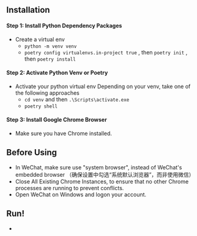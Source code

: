 ## Installation

#### Step 1: Install Python Dependency Packages

* Create a virtual env 
  * `python -m venv venv` 
  * `poetry config virtualenvs.in-project true` , then `poetry init` , then `poetry install`

#### Step 2: Activate Python Venv or Poetry

* Activate your python virtual env
  Depending on your venv, take one of the following approaches
  * `cd venv` and then `.\Scripts\activate.exe`
  * `poetry shell`
  

#### Step 3: Install Google Chrome Browser

* Make sure you have Chrome installed.

## Before Using

* In WeChat, make sure use "system browser", instead of WeChat's embedded browser （确保设置中勾选“系统默认浏览器”，而非使用微信）
* Close All Existing Chrome Instances, to ensure that no other Chrome processes are running to prevent conflicts.
* Open WeChat on Windows and logon your account. 

## Run!
* 

